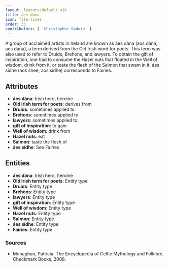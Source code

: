 ```yaml
---
layout: layouts/default.njk
title: áes dána
icon: file-lines
order: 33
contributors: [ 'Christopher Godwin' ]
---
```

A group of acclaimed artists in Ireland are known as áes dána (aos dana, aes dana), a term derived from the Old Irish word for poets. This term was also used to refer to Druids, Brehons, and lawyers. To obtain the gift of inspiration, one had to consume the Hazel nuts that floated in the Well of wisdom, drink from it, or taste the flesh of the Salmon that swam in it. áes sídhe (aos shee, aos sidhe) corresponds to Fairies.

## Attributes

- **áes dána**: Irish hero, heroine
- **Old Irish term for poets**: derives from
- **Druids**: sometimes applied to
- **Brehons**: sometimes applied to
- **lawyers**: sometimes applied to
- **gift of inspiration**: to gain
- **Well of wisdom**: drink from
- **Hazel nuts**: eat
- **Salmon**: taste the flesh of
- **áes sídhe**: See Fairies

## Entities

- **áes dána**: Irish hero, heroine
- **Old Irish term for poets**: Entity type
- **Druids**: Entity type
- **Brehons**: Entity type
- **lawyers**: Entity type
- **gift of inspiration**: Entity type
- **Well of wisdom**: Entity type
- **Hazel nuts**: Entity type
- **Salmon**: Entity type
- **áes sídhe**: Entity type
- **Fairies**: Entity type

### Sources

- Monaghan, Patricia. The Encyclopedia of Celtic Mythology and Folklore. Checkmark Books, 2008.

